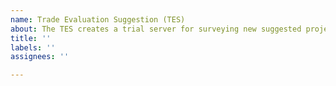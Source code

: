 ```yaml
---
name: Trade Evaluation Suggestion (TES)
about: The TES creates a trial server for surveying new suggested projects.
title: ''
labels: ''
assignees: ''

---
```



